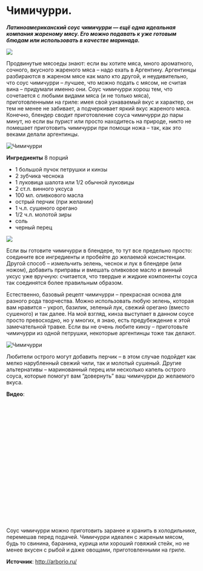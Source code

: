 # Чимичурри.

_**Латиноамериканский соус чимичурри — ещё одна идеальная компания жареному мясу. Его можно подавать к уже готовым блюдам или использовать в качестве маринада.**_

![](/images/Kulinar/Sous/chimichuri1.jpg)

Продвинутые мясоеды знают: если вы хотите мяса, много ароматного, сочного, вкусного жареного мяса – надо ехать в Аргентину. Аргентинцы разбираются в жареном мясе как мало кто другой, и неудивительно, что соус чимичурри – лучшее, что можно подать с мясом, не считая вина – придумали именно они. Соус чимичурри хорош тем, что сочетается с любыми видами мяса (и не только мяса), приготовленными на гриле: имея свой узнаваемый вкус и характер, он тем не менее не забивает, а подчеркивает яркий вкус жареного мяса. Конечно, блендер сводит приготовление соуса чимичурри до пары минут, но если вы пурист или просто находитесь на природе, никто не помешает приготовить чимичурри при помощи ножа – так, как это веками делали аргентинцы.

![Чимичурри](/images/Kulinar/Sous/chimichurri_01.jpg 'Чимичурри')

**Ингредиенты**
8 порций

- 1 большой пучок петрушки и кинзы
- 2 зубчика чеснока
- 1 луковица шалота или 1/2 обычной луковицы
- 2 ст.л. винного уксуса
- 100 мл. оливкового масла
- острый перчик (при желании)
- 1 ч.л. сушеного орегано
- 1/2 ч.л. молотой зиры
- соль
- черный перец

![](/images/Kulinar/Sous/chimichuri2.jpg)

Если вы готовите чимичурри в блендере, то тут все предельно просто: соедините все ингредиенты и пробейте до желаемой консистенции. Другой способ – измельчить зелень, чеснок и лук в блендере (или ножом), добавить приправы и вмешать оливковое масло и винный уксус уже вручную: считается, что твердые и жидкие компоненты соуса так соединятся более правильным образом.

Естественно, базовый рецепт чимичурри – прекрасная основа для разного рода творчества. Можно использовать любую зелень, которая вам нравится – укроп, базилик, зеленый лук, свежий орегано (вместо сушеного) и так далее. На мой взгляд, кинза выступает в данном соусе просто превосходно, но у многих, я знаю, есть предубеждение к этой замечательной травке. Если вы не очень любите кинзу – приготовьте чимичурри из одной петрушки, некоторые аргентинцы тоже так делают.

![Чимичурри](/images/Kulinar/Sous/chimichurri_02.jpg 'Чимичурри')

Любители острого могут добавить перчик – в этом случае подойдет как мелко нарубленный свежий чили, так и молотый сушеный. Другие альтернативы – маринованный перец или несколько капель острого соуса, которые помогут вам “довернуть” ваш чимичурри до желаемого вкуса.

**Видео**:

<div class="youtube" id="zWTm4AF5XgM" style="width: 560px; height: 315px;"></div>

Соус чимичурри можно приготовить заранее и хранить в холодильнике, перемешав перед подачей. Чимичурри идеален с жареным мясом, будь то свинина, баранина, курица или хороший говяжий стейк, но не менее вкусен с рыбой и даже овощами, приготовленными на гриле.

**Источник**: http://arborio.ru/
